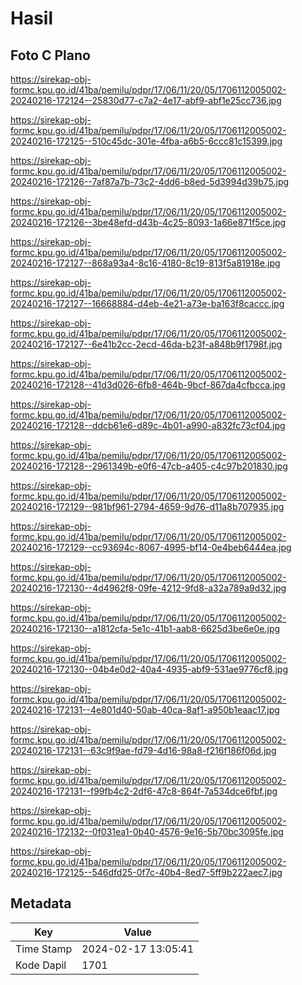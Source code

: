 # Hasil

## Foto C Plano

https://sirekap-obj-formc.kpu.go.id/41ba/pemilu/pdpr/17/06/11/20/05/1706112005002-20240216-172124--25830d77-c7a2-4e17-abf9-abf1e25cc736.jpg

https://sirekap-obj-formc.kpu.go.id/41ba/pemilu/pdpr/17/06/11/20/05/1706112005002-20240216-172125--510c45dc-301e-4fba-a6b5-6ccc81c15399.jpg

https://sirekap-obj-formc.kpu.go.id/41ba/pemilu/pdpr/17/06/11/20/05/1706112005002-20240216-172126--7af87a7b-73c2-4dd6-b8ed-5d3994d39b75.jpg

https://sirekap-obj-formc.kpu.go.id/41ba/pemilu/pdpr/17/06/11/20/05/1706112005002-20240216-172126--3be48efd-d43b-4c25-8093-1a66e871f5ce.jpg

https://sirekap-obj-formc.kpu.go.id/41ba/pemilu/pdpr/17/06/11/20/05/1706112005002-20240216-172127--868a93a4-8c16-4180-8c19-813f5a81918e.jpg

https://sirekap-obj-formc.kpu.go.id/41ba/pemilu/pdpr/17/06/11/20/05/1706112005002-20240216-172127--16668884-d4eb-4e21-a73e-ba163f8caccc.jpg

https://sirekap-obj-formc.kpu.go.id/41ba/pemilu/pdpr/17/06/11/20/05/1706112005002-20240216-172127--6e41b2cc-2ecd-46da-b23f-a848b9f1798f.jpg

https://sirekap-obj-formc.kpu.go.id/41ba/pemilu/pdpr/17/06/11/20/05/1706112005002-20240216-172128--41d3d026-6fb8-464b-9bcf-867da4cfbcca.jpg

https://sirekap-obj-formc.kpu.go.id/41ba/pemilu/pdpr/17/06/11/20/05/1706112005002-20240216-172128--ddcb61e6-d89c-4b01-a990-a832fc73cf04.jpg

https://sirekap-obj-formc.kpu.go.id/41ba/pemilu/pdpr/17/06/11/20/05/1706112005002-20240216-172128--2961349b-e0f6-47cb-a405-c4c97b201830.jpg

https://sirekap-obj-formc.kpu.go.id/41ba/pemilu/pdpr/17/06/11/20/05/1706112005002-20240216-172129--981bf961-2794-4659-9d76-d11a8b707935.jpg

https://sirekap-obj-formc.kpu.go.id/41ba/pemilu/pdpr/17/06/11/20/05/1706112005002-20240216-172129--cc93694c-8067-4995-bf14-0e4beb6444ea.jpg

https://sirekap-obj-formc.kpu.go.id/41ba/pemilu/pdpr/17/06/11/20/05/1706112005002-20240216-172130--4d4962f8-09fe-4212-9fd8-a32a789a9d32.jpg

https://sirekap-obj-formc.kpu.go.id/41ba/pemilu/pdpr/17/06/11/20/05/1706112005002-20240216-172130--a1812cfa-5e1c-41b1-aab8-6625d3be6e0e.jpg

https://sirekap-obj-formc.kpu.go.id/41ba/pemilu/pdpr/17/06/11/20/05/1706112005002-20240216-172130--04b4e0d2-40a4-4935-abf9-531ae9776cf8.jpg

https://sirekap-obj-formc.kpu.go.id/41ba/pemilu/pdpr/17/06/11/20/05/1706112005002-20240216-172131--4e801d40-50ab-40ca-8af1-a950b1eaac17.jpg

https://sirekap-obj-formc.kpu.go.id/41ba/pemilu/pdpr/17/06/11/20/05/1706112005002-20240216-172131--63c9f9ae-fd79-4d16-98a8-f216f186f06d.jpg

https://sirekap-obj-formc.kpu.go.id/41ba/pemilu/pdpr/17/06/11/20/05/1706112005002-20240216-172131--f99fb4c2-2df6-47c8-864f-7a534dce6fbf.jpg

https://sirekap-obj-formc.kpu.go.id/41ba/pemilu/pdpr/17/06/11/20/05/1706112005002-20240216-172132--0f031ea1-0b40-4576-9e16-5b70bc3095fe.jpg

https://sirekap-obj-formc.kpu.go.id/41ba/pemilu/pdpr/17/06/11/20/05/1706112005002-20240216-172125--546dfd25-0f7c-40b4-8ed7-5ff9b222aec7.jpg


## Metadata

| Key        | Value               |
| ---------- | ------------------- |
| Time Stamp | 2024-02-17 13:05:41 |
| Kode Dapil | 1701                |



